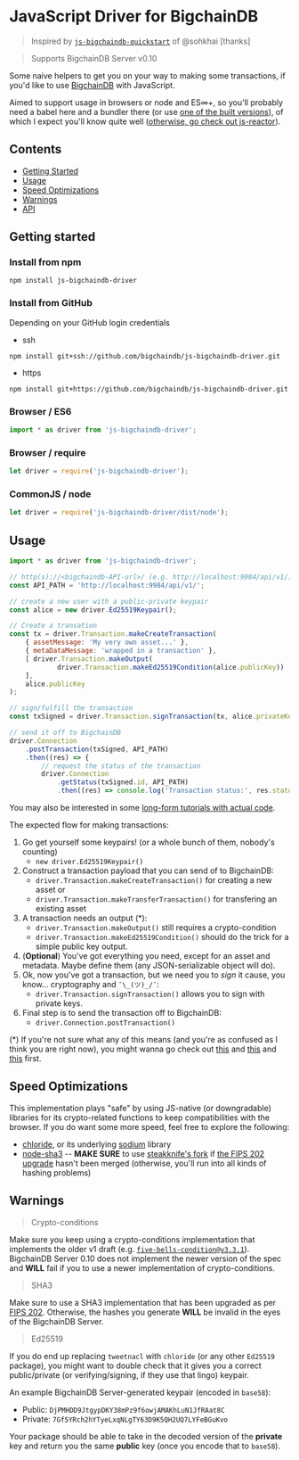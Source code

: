 # JavaScript Driver for BigchainDB

> Inspired by [`js-bigchaindb-quickstart`](https://github.com/sohkai/js-bigchaindb-quickstart) of @sohkhai [thanks]

> Supports BigchainDB Server v0.10

Some naive helpers to get you on your way to making some transactions, if you'd like to use
[BigchainDB](https://github.com/bigchaindb/bigchaindb) with JavaScript.

Aimed to support usage in browsers or node and ES∞+, so
you'll probably need a babel here and a bundler there (or use [one of the built versions](./dist)),
of which I expect you'll know quite well ([otherwise, go check out js-reactor](https://github.com/bigchaindb/js-reactor)).

## Contents

- [Getting Started](#getting-started)
- [Usage](#usage)
- [Speed Optimizations](#speed-optimizations)
- [Warnings](#warnings)
- [API](API.md)

## Getting started

### Install from npm

```
npm install js-bigchaindb-driver
```


### Install from GitHub

Depending on your GitHub login credentials

- ssh
```
npm install git+ssh://github.com/bigchaindb/js-bigchaindb-driver.git
```

- https

```
npm install git+https://github.com/bigchaindb/js-bigchaindb-driver.git
```

### Browser / ES6

```javascript
import * as driver from 'js-bigchaindb-driver';
```

### Browser / require
```javascript
let driver = require('js-bigchaindb-driver');
```

### CommonJS / node
```javascript
let driver = require('js-bigchaindb-driver/dist/node');
```

## Usage

```javascript
import * as driver from 'js-bigchaindb-driver';

// http(s)://<bigchaindb-API-url>/ (e.g. http://localhost:9984/api/v1/)
const API_PATH = 'http://localhost:9984/api/v1/';

// create a new user with a public-private keypair
const alice = new driver.Ed25519Keypair();

// Create a transation
const tx = driver.Transaction.makeCreateTransaction(
    { assetMessage: 'My very own asset...' },
    { metaDataMessage: 'wrapped in a transaction' },
    [ driver.Transaction.makeOutput(
            driver.Transaction.makeEd25519Condition(alice.publicKey))
    ],
    alice.publicKey
);

// sign/fulfill the transaction
const txSigned = driver.Transaction.signTransaction(tx, alice.privateKey);

// send it off to BigchainDB
driver.Connection
    .postTransaction(txSigned, API_PATH)
    .then((res) => {
        // request the status of the transaction
        driver.Connection
            .getStatus(txSigned.id, API_PATH)
            .then((res) => console.log('Transaction status:', res.status))});
```

You may also be interested in some [long-form tutorials with actual code](https://github.com/bigchaindb/kyber).

The expected flow for making transactions:

1. Go get yourself some keypairs! (or a whole bunch of them, nobody's
   counting)
    - `new driver.Ed25519Keypair()` 
1. Construct a transaction payload that you can send of to BigchainDB:
    - `driver.Transaction.makeCreateTransaction()` for creating a new asset or
    - `driver.Transaction.makeTransferTransaction()` for transfering an existing asset
1. A transaction needs an output (\*):
    - `driver.Transaction.makeOutput()` still requires a crypto-condition
    - `driver.Transaction.makeEd25519Condition()` should do the trick for a simple public key output.
1. (**Optional**) You've got everything you need, except for an asset and metadata. Maybe define them (any
   JSON-serializable object will do).
1. Ok, now you've got a transaction, but we need you to *sign* it cause, you
   know... cryptography and `¯\_(ツ)_/¯`:
   - `driver.Transaction.signTransaction()` allows you to sign with private keys.
1. Final step is to send the transaction off to BigchainDB:
   - `driver.Connection.postTransaction()`


(\*) If you're not sure what any of this means (and you're as
   confused as I think you are right now), you might wanna go check out [this](https://docs.bigchaindb.com/projects/server/en/latest/data-models/crypto-conditions.html)
   and [this](https://docs.bigchaindb.com/projects/py-driver/en/latest/usage.html#asset-transfer)
   and [this](https://tools.ietf.org/html/draft-thomas-crypto-conditions-01) first.

## Speed Optimizations

This implementation plays "safe" by using JS-native (or downgradable) libraries for its
crypto-related functions to keep compatibilities with the browser. If you do want some more speed, feel free to explore the following: 

* [chloride](https://github.com/dominictarr/chloride), or its underlying [sodium](https://github.com/paixaop/node-sodium)
  library
* [node-sha3](https://github.com/phusion/node-sha3) -- **MAKE SURE** to use [steakknife's fork](https://github.com/steakknife/node-sha3)
  if [the FIPS 202 upgrade](https://github.com/phusion/node-sha3/pull/25) hasn't been merged
  (otherwise, you'll run into all kinds of hashing problems)

## Warnings

> Crypto-conditions

Make sure you keep using a crypto-conditions implementation that implements the older v1 draft (e.g.
[`five-bells-condition@v3.3.1`](https://github.com/interledgerjs/five-bells-condition/releases/tag/v3.3.1)).
BigchainDB Server 0.10 does not implement the newer version of the spec and **WILL** fail if you to
use a newer implementation of crypto-conditions.

> SHA3

Make sure to use a SHA3 implementation that has been upgraded as per [FIPS 202](http://csrc.nist.gov/publications/drafts/fips-202/fips_202_draft.pdf).
Otherwise, the hashes you generate **WILL** be invalid in the eyes of the BigchainDB Server.

> Ed25519

If you do end up replacing `tweetnacl` with `chloride` (or any other `Ed25519` package), you might
want to double check that it gives you a correct public/private (or verifying/signing, if they use
that lingo) keypair.

An example BigchainDB Server-generated keypair (encoded in `base58`):

- Public: `DjPMHDD9JtgypDKY38mPz9f6owjAMAKhLuN1JfRAat8C`
- Private: `7Gf5YRch2hYTyeLxqNLgTY63D9K5QH2UQ7LYFeBGuKvo`

Your package should be able to take in the decoded version of the **private** key and return you the
same **public** key (once you encode that to `base58`).
